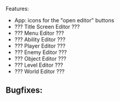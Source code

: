 ﻿
Features:
- App: icons for the "open editor" buttons
- ??? Title Screen Editor ???
- ??? Menu Editor ???
- ??? Ability Editor ???
- ??? Player Editor ???
- ??? Enemy Editor ???
- ??? Object Editor ???
- ??? Level Editor ???
- ??? World Editor ???

Bugfixes:
- 
